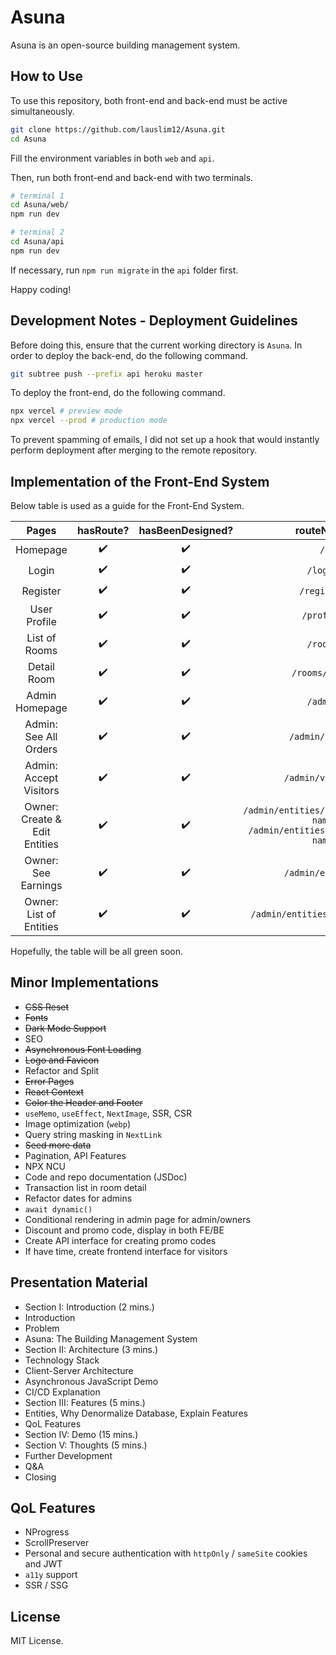 # Asuna

Asuna is an open-source building management system.

## How to Use

To use this repository, both front-end and back-end must be active simultaneously.

```bash
git clone https://github.com/lauslim12/Asuna.git
cd Asuna
```

Fill the environment variables in both `web` and `api`.

Then, run both front-end and back-end with two terminals.

```bash
# terminal 1
cd Asuna/web/
npm run dev

# terminal 2
cd Asuna/api
npm run dev
```

If necessary, run `npm run migrate` in the `api` folder first.

Happy coding!

## Development Notes - Deployment Guidelines

Before doing this, ensure that the current working directory is `Asuna`. In order to deploy the back-end, do the following command.

```bash
git subtree push --prefix api heroku master
```

To deploy the front-end, do the following command.

```bash
npx vercel # preview mode
npx vercel --prod # production mode
```

To prevent spamming of emails, I did not set up a hook that would instantly perform deployment after merging to the remote repository.

## Implementation of the Front-End System

Below table is used as a guide for the Front-End System.

|             Pages             | hasRoute? | hasBeenDesigned? |                                 routeName                                 |
|:-----------------------------:|:---------:|:----------------:|:-------------------------------------------------------------------------:|
|            Homepage           |     ✔️     |         ✔️        |                                    `/`                                    |
|             Login             |     ✔️     |         ✔️        |                                  `/login`                                 |
|            Register           |     ✔️     |         ✔️        |                                `/register`                                |
|          User Profile         |     ✔️     |         ✔️        |                                 `/profile`                                |
|         List of Rooms         |     ✔️     |         ✔️        |                                  `/rooms`                                 |
|          Detail Room          |     ✔️     |         ✔️        |                               `/rooms/:slug`                              |
|         Admin Homepage        |     ✔️     |         ✔️        |                                  `/admin`                                 |
|     Admin: See All Orders     |     ✔️     |         ✔️        |                              `/admin/orders`                              |
|     Admin: Accept Visitors    |     ✔️     |         ✔️        |                             `/admin/visitors`                             |
| Owner: Create & Edit Entities |     ✔️     |         ✔️        | `/admin/entities/create/:entity-name` `/admin/entities/edit/:entity-name` |
|      Owner: See Earnings      |     ✔️     |         ✔️        |                             `/admin/earnings`                             |
|    Owner: List of Entities    |     ✔️     |         ✔️        |                       `/admin/entities/:entity-name`                      |

Hopefully, the table will be all green soon.

## Minor Implementations

- ~~CSS Reset~~
- ~~Fonts~~
- ~~Dark Mode Support~~
- SEO
- ~~Asynchronous Font Loading~~
- ~~Logo and Favicon~~
- Refactor and Split
- ~~Error Pages~~
- ~~React Context~~
- ~~Color the Header and Footer~~
- `useMemo`, `useEffect`, `NextImage`, SSR, CSR
- Image optimization (`webp`)
- Query string masking in `NextLink`
- ~~Seed more data~~
- Pagination, API Features
- NPX NCU
- Code and repo documentation (JSDoc)
- Transaction list in room detail
- Refactor dates for admins
- `await dynamic()`
- Conditional rendering in admin page for admin/owners
- Discount and promo code, display in both FE/BE
- Create API interface for creating promo codes
- If have time, create frontend interface for visitors

## Presentation Material

- Section I: Introduction (2 mins.)
- Introduction
- Problem
- Asuna: The Building Management System
- Section II: Architecture (3 mins.)
- Technology Stack
- Client-Server Architecture
- Asynchronous JavaScript Demo
- CI/CD Explanation
- Section III: Features (5 mins.)
- Entities, Why Denormalize Database, Explain Features
- QoL Features
- Section IV: Demo (15 mins.)
- Section V: Thoughts (5 mins.)
- Further Development
- Q&A
- Closing

## QoL Features

- NProgress
- ScrollPreserver
- Personal and secure authentication with `httpOnly` / `sameSite` cookies and JWT
- `a11y` support
- SSR / SSG

## License

MIT License.
